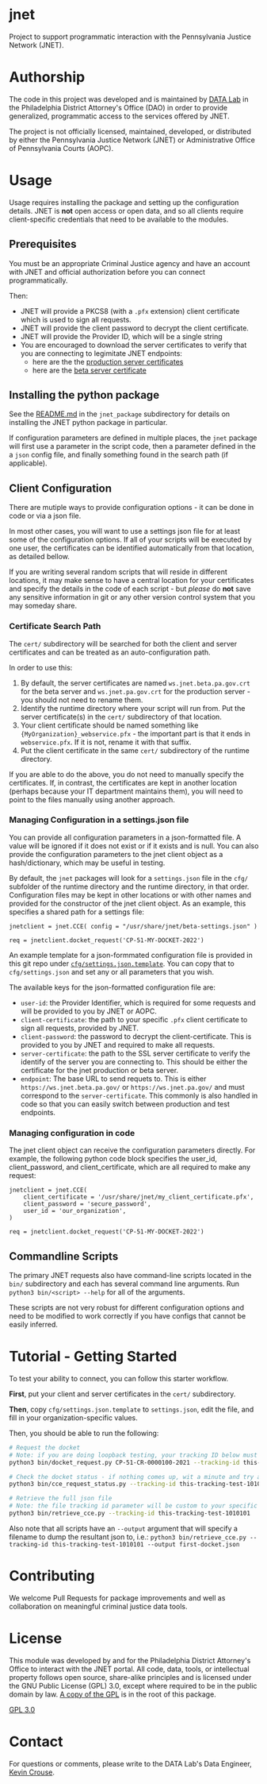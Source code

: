 # jnet

Project to support programmatic interaction with the Pennsylvania Justice Network (JNET).

# Authorship

The code in this project was developed and is maintained by [DATA Lab](https://phillyda.org/data-lab/) in the Philadelphia District Attorney's Office (DAO) in order to provide generalized, programmatic access to the services offered by JNET.

The project is not officially licensed, maintained, developed, or distributed by either the Pennsylvania Justice Network (JNET) or Administrative Office of Pennsylvania Courts (AOPC).

# Usage

Usage requires installing the package and setting up the configuration details. JNET is **not** open access or open data, and so all clients require client-specific credentials that need to be available to the modules.

## Prerequisites

You must be an appropriate Criminal Justice agency and have an account with JNET and official authorization before you can connect programmatically. 

Then:
* JNET will provide a PKCS8 (with a `.pfx` extension) client certificate which is used to sign all requests.
* JNET will provide the client password to decrypt the client certificate.
* JNET will provide the Provider ID, which will be a single string
* You are encouraged to download the server certificates to verify that you are connecting to legimitate JNET endpoints:
    - here are the the [production server certificates](https://www.jnet.pa.gov/public/Web%20Services/WSCertInfoProduction.html) 
    - here are the [beta server certificate](https://www.jnet.pa.gov/public/Web%20Services/WSCertInfoBETAWS.html)

## Installing the python package

See the [README.md](jnet-package/README.md) in the `jnet_package` subdirectory for details on installing the JNET python package in particular. 

If configuration parameters are defined in multiple places, the `jnet` package will first use a parameter in the script code, then a parameter defined in the a `json` config file, and finally something found in the search path (if applicable). 

## Client Configuration

There are mutiple ways to provide configuration options - it can be done in code or via a json file. 

In most other cases, you will want to use a settings json file for at least some of the configuration options. If all of your scripts will be executed by one user, the certificates can be identified automatically from that location, as detailed bellow.

If you are writing several random scripts that will reside in different locations, it may make sense to have a central location for your certificates and specify the details in the code of each script - but *please* do **not** save any sensitive information in git or any other version control system that you may someday share.

### Certificate Search Path

The `cert/` subdirectory will be searched for both the client and server certificates and can be treated as an auto-configuration path. 

In order to use this:
1. By default, the server certificates are named `ws.jnet.beta.pa.gov.crt` for the beta server and `ws.jnet.pa.gov.crt` for the production server - you should not need to rename them. 
1. Identify the runtime directory where your script will run from. Put the server certificate(s) in the `cert/` subdirectory of that location.
1. Your client certificate should be named something like `{MyOrganization}_webservice.pfx` - the important part is that it ends in `webservice.pfx`. If it is not, rename it with that suffix.
1. Put the client certificate in the same `cert/` subdirectory of the runtime directory.

If you are able to do the above, you do not need to manually specify the certificates. If, in contrast, the certificates are kept in another location (perhaps because your IT department maintains them), you will need to point to the files manually using another approach.

### Managing Configuration in a settings.json file

You can provide all configuration parameters in a json-formatted file. A value will be ignored if it does not exist or if it exists and is null. You can also provide the configuration parameters to the jnet client object as a hash/dictionary, which may be useful in testing.
 
By default, the `jnet` packages will look for a `settings.json` file in the `cfg/` subfolder of the runtime directory and the runtime directory, in that order. Configuration files may be kept in other locations or with other names and provided for the constructor of the jnet client object. As an example, this specifies a shared path for a settings file:

```python3
jnetclient = jnet.CCE( config = "/usr/share/jnet/beta-settings.json" )

req = jnetclient.docket_request('CP-51-MY-DOCKET-2022')
```

An example template for a json-formmated configuration file is provided in this git repo under [`cfg/settings.json.template`](cfg/settings.json.template). You can copy that to `cfg/settings.json` and set any or all parameters that you wish. 

The available keys for the json-formatted configuration file are:
- `user-id`: the Provider Identifier, which is required for some requests and will be provided to you by JNET or AOPC.
- `client-certificate`: the path to your specific `.pfx` client certificate to sign all requests, provided by JNET.
- `client-password`: the password to decrypt the client-certificate. This is provided to you by JNET and required to make all requests.
- `server-certificate`: the path to the SSL server certificate to verify the identify of the server you are connecting to. This should be either the certificate for the jnet production or beta server.
- `endpoint`: The base URL to send requets to. This is either `https://ws.jnet.beta.pa.gov/` or `https://ws.jnet.pa.gov/` and must correspond to the `server-certificate`. This commonly is also handled in code so that you can easily switch between production and test endpoints.

### Managing configuration in code

The jnet client object can receive the configuration parameters directly. For example, the following python code block specifies the user_id, client_password, and client_certificate, which are all required to make any request:

```python3
jnetclient = jnet.CCE(
    client_certificate = '/usr/share/jnet/my_client_certificate.pfx',
    client_password = 'secure_password',
    user_id = 'our_organization',
)

req = jnetclient.docket_request('CP-51-MY-DOCKET-2022')
```

## Commandline Scripts

The primary JNET requests also have command-line scripts located in the `bin/` subdirectory and each has several command line arguments.  Run `python3 bin/<script> --help` for all of the arguments.

These scripts are not very robust for different configuration options and need to be modified to work correctly if you have configs that cannot be easily inferred.

# Tutorial - Getting Started

To test your ability to connect, you can follow this starter workflow. 

**First**, put your client and server certificates in the `cert/` subdirectory. 

**Then**, copy `cfg/settings.json.template` to `settings.json`, edit the file, and fill in your organization-specific values.

Then, you should be able to run the following:

```sh
# Request the docket
# Note: if you are doing loopback testing, your tracking ID below must be "158354".
python3 bin/docket_request.py CP-51-CR-0000100-2021 --tracking-id this-tracking-test-1010101

# Check the docket status - if nothing comes up, wit a minute and try again
python3 bin/cce_request_status.py --tracking-id this-tracking-test-1010101

# Retrieve the full json file
# Note: the file tracking id parameter will be custom to your specific request:
python3 bin/retrieve_cce.py --tracking-id this-tracking-test-1010101
```

Also note that all scripts have an `--output` argument that will specify a filename to dump the resultant json to, i.e.: `python3 bin/retrieve_cce.py --tracking-id this-tracking-test-1010101 --output first-docket.json`

# Contributing

We welcome Pull Requests for package improvements and well as collaboration on meaningful criminal justice data tools.

# License

This module was developed by and for the Philadelphia District Attorney's Office to interact with the JNET portal. All code, data, tools, or intellectual property follows open source, share-alike principles and is licensed under the GNU Public License (GPL) 3.0, except where required to be in the public domain by law. [A copy of the GPL](LICENSE) is in the root of this package.

[GPL 3.0](https://opensource.org/licenses/GPL-3.0)

# Contact

For questions or comments, please write to the DATA Lab's Data Engineer, [Kevin Crouse](mailto:kevin.crouse@phila.gov). 
